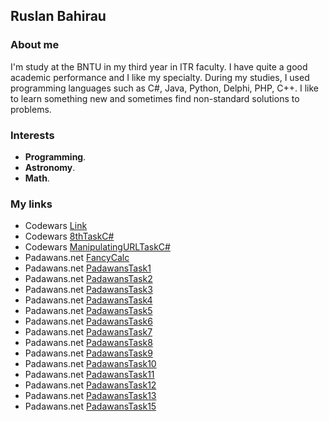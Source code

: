 ## Ruslan Bahirau

### About me

I'm study at the BNTU in my third year in ITR faculty. I have quite a good academic performance and I like my specialty. During my studies, I used programming languages such as C#, Java, Python, Delphi, PHP, C++.
I like to learn something new and sometimes find non-standard solutions to problems.

### Interests

  - **Programming**.
  - **Astronomy**.
  - **Math**.

### My links

  - Codewars [Link](https://www.codewars.com/users/BahirauRuslan)
  - Codewars [8thTaskC#](https://github.com/BahirauRuslan/CodewarsConvertAHexStringToRGB)
  - Codewars [ManipulatingURLTaskC#](https://github.com/BahirauRuslan/CodewarsManipulateURLParameters)
  - Padawans.net [FancyCalc](https://github.com/BahirauRuslan/FancyCalc)
  - Padawans.net [PadawansTask1](https://github.com/BahirauRuslan/PadawansTask1)
  - Padawans.net [PadawansTask2](https://github.com/BahirauRuslan/PadawansTask2)
  - Padawans.net [PadawansTask3](https://github.com/BahirauRuslan/PadawansTask3)
  - Padawans.net [PadawansTask4](https://github.com/BahirauRuslan/PadawansTask4)
  - Padawans.net [PadawansTask5](https://github.com/BahirauRuslan/PadawansTask5)
  - Padawans.net [PadawansTask6](https://github.com/BahirauRuslan/PadawansTask6)
  - Padawans.net [PadawansTask7](https://github.com/BahirauRuslan/PadawansTask7)
  - Padawans.net [PadawansTask8](https://github.com/BahirauRuslan/PadawansTask8)
  - Padawans.net [PadawansTask9](https://github.com/BahirauRuslan/PadawansTask9)
  - Padawans.net [PadawansTask10](https://github.com/BahirauRuslan/PadawansTask10)
  - Padawans.net [PadawansTask11](https://github.com/BahirauRuslan/PadawansTask11)
  - Padawans.net [PadawansTask12](https://github.com/BahirauRuslan/PadawansTask12)
  - Padawans.net [PadawansTask13](https://github.com/BahirauRuslan/PadawansTask13)
  - Padawans.net [PadawansTask15](https://github.com/BahirauRuslan/PadawansTask15)
